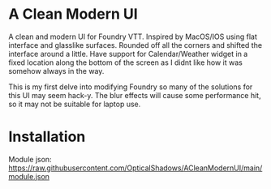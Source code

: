 # A Clean Modern UI
A clean and modern UI for Foundry VTT. Inspired by MacOS/IOS using flat interface and glasslike surfaces. Rounded off all the corners and shifted the interface around a little. Have support for Calendar/Weather widget in a fixed location along the bottom of the screen as I didnt like how it was somehow always in the way. 

This is my first delve into modifying Foundry so many of the solutions for this UI may seem hack-y. The blur effects will cause some performance hit, so it may not be suitable for laptop use. 

# Installation
Module json: https://raw.githubusercontent.com/OpticalShadows/ACleanModernUI/main/module.json
